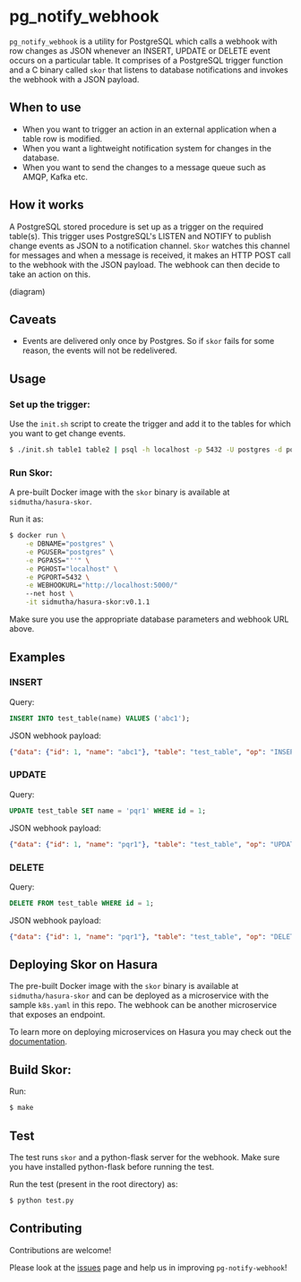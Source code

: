 # pg_notify_webhook

`pg_notify_webhook` is a utility for PostgreSQL which calls a webhook with row changes as JSON whenever an INSERT, UPDATE or DELETE event occurs on a particular table. It comprises of a PostgreSQL trigger function and a C binary called `skor` that listens to database notifications and invokes the webhook with a JSON payload.

## When to use
- When you want to trigger an action in an external application when a table row is modified.
- When you want a lightweight notification system for changes in the database.
- When you want to send the changes to a message queue such as AMQP, Kafka etc.

## How it works
A PostgreSQL stored procedure is set up as a trigger on the required table(s). This trigger uses PostgreSQL's LISTEN and NOTIFY to publish change events as JSON to a notification channel. `Skor` watches this channel for messages and when a message is received, it makes an HTTP POST call to the webhook with the JSON payload. The webhook can then decide to take an action on this.

(diagram)

## Caveats
- Events are delivered only once by Postgres. So if `skor` fails for some reason, the events will not be redelivered.

## Usage

### Set up the trigger:

Use the `init.sh` script to create the trigger and add it to the tables for which you want to get change events.

```bash
$ ./init.sh table1 table2 | psql -h localhost -p 5432 -U postgres -d postgres --
```

### Run Skor:
A pre-built Docker image with the `skor` binary is available at `sidmutha/hasura-skor`.

Run it as:

```bash
$ docker run \
    -e DBNAME="postgres" \
    -e PGUSER="postgres" \
    -e PGPASS="''" \
    -e PGHOST="localhost" \
    -e PGPORT=5432 \
    -e WEBHOOKURL="http://localhost:5000/"
    --net host \
    -it sidmutha/hasura-skor:v0.1.1
```

Make sure you use the appropriate database parameters and webhook URL above.

## Examples

### INSERT

Query:
```sql
INSERT INTO test_table(name) VALUES ('abc1');
```

JSON webhook payload:

```json
{"data": {"id": 1, "name": "abc1"}, "table": "test_table", "op": "INSERT"}
```

### UPDATE

Query:
```sql
UPDATE test_table SET name = 'pqr1' WHERE id = 1;
```

JSON webhook payload:

```json
{"data": {"id": 1, "name": "pqr1"}, "table": "test_table", "op": "UPDATE"}
```

### DELETE

Query:
```sql
DELETE FROM test_table WHERE id = 1;
```

JSON webhook payload:

```json
{"data": {"id": 1, "name": "pqr1"}, "table": "test_table", "op": "DELETE"}
```

## Deploying Skor on Hasura

The pre-built Docker image with the `skor` binary is available at `sidmutha/hasura-skor` and can be deployed as a microservice with the sample `k8s.yaml` in this repo.
The webhook can be another microservice that exposes an endpoint.

To learn more on deploying microservices on Hasura you may check out the [documentation](https://docs.hasura.io/0.15/manual/microservices/index.html).


## Build Skor:

Run:

```bash
$ make
```


## Test

The test runs `skor` and a python-flask server for the webhook. Make sure you have installed python-flask before running the test.

Run the test (present in the root directory) as:

```bash
$ python test.py
```

## Contributing
Contributions are welcome! 

Please look at the [issues](https://github.com/hasura/pg-notify-webhook/issues) page and help us in improving `pg-notify-webhook`!